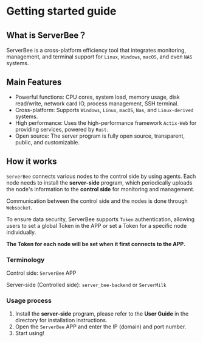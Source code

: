 # Getting started guide

## What is ServerBee？
ServerBee is a cross-platform efficiency tool that integrates monitoring, management, and terminal support for `Linux`, `Windows`, `macOS`, and even `NAS` systems.

## Main Features
- Powerful functions: CPU cores, system load, memory usage, disk read/write, network card IO, process management, SSH terminal.
- Cross-platform: Supports `Windows`, `Linux`, `macOS`, `Nas`, and `Linux-derived` systems.
- High performance: Uses the high-performance framework `Actix-Web` for providing services, powered by `Rust`.
- Open source: The server program is fully open source, transparent, public, and customizable.

## How it works

`ServerBee` connects various nodes to the control side by using agents. Each node needs to install the **server-side** program, which periodically uploads the node's information to the **control side** for monitoring and management.

Communication between the control side and the nodes is done through `Websocket`.

To ensure data security, ServerBee supports `Token` authentication, allowing users to set a global Token in the APP or set a Token for a specific node individually.

**The Token for each node will be set when it first connects to the APP.**

### Terminology

Control side: `ServerBee` APP

Server-side (Controlled side): `server_bee-backend` or `ServerMilk`

### Usage process
1. Install the **server-side** program, please refer to the **User Guide** in the directory for installation instructions.
2. Open the `ServerBee` APP and enter the IP (domain) and port number.
3. Start using!
